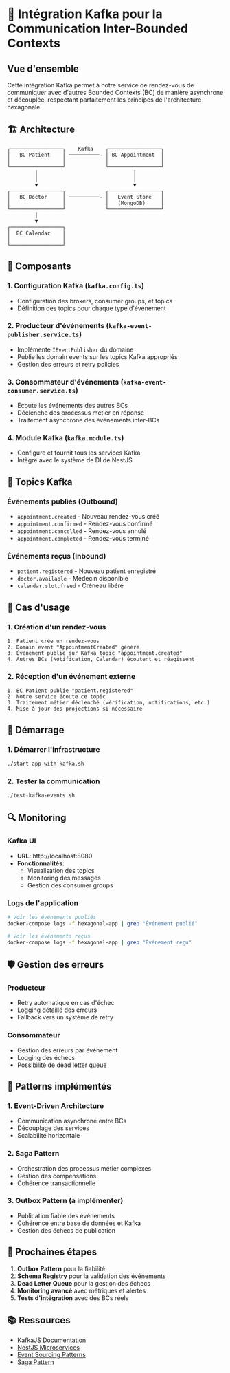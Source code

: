 # 🚀 Intégration Kafka pour la Communication Inter-Bounded Contexts

## Vue d'ensemble

Cette intégration Kafka permet à notre service de rendez-vous de communiquer avec d'autres Bounded Contexts (BC) de manière asynchrone et découplée, respectant parfaitement les principes de l'architecture hexagonale.

## 🏗️ Architecture

```
┌─────────────────┐    Kafka    ┌─────────────────┐
│   BC Patient    │ ──────────→ │ BC Appointment  │
│                 │             │                 │
└─────────────────┘             └─────────────────┘
         │                               │
         │                               │
         ▼                               ▼
┌─────────────────┐             ┌─────────────────┐
│   BC Doctor     │ ──────────→ │   Event Store   │
│                 │             │   (MongoDB)     │
└─────────────────┘             └─────────────────┘
         │
         ▼
┌─────────────────┐
│  BC Calendar    │
│                 │
└─────────────────┘
```

## 🔧 Composants

### 1. Configuration Kafka (`kafka.config.ts`)
- Configuration des brokers, consumer groups, et topics
- Définition des topics pour chaque type d'événement

### 2. Producteur d'événements (`kafka-event-publisher.service.ts`)
- Implémente `IEventPublisher` du domaine
- Publie les domain events sur les topics Kafka appropriés
- Gestion des erreurs et retry policies

### 3. Consommateur d'événements (`kafka-event-consumer.service.ts`)
- Écoute les événements des autres BCs
- Déclenche des processus métier en réponse
- Traitement asynchrone des événements inter-BCs

### 4. Module Kafka (`kafka.module.ts`)
- Configure et fournit tous les services Kafka
- Intègre avec le système de DI de NestJS

## 📡 Topics Kafka

### Événements publiés (Outbound)
- `appointment.created` - Nouveau rendez-vous créé
- `appointment.confirmed` - Rendez-vous confirmé
- `appointment.cancelled` - Rendez-vous annulé
- `appointment.completed` - Rendez-vous terminé

### Événements reçus (Inbound)
- `patient.registered` - Nouveau patient enregistré
- `doctor.available` - Médecin disponible
- `calendar.slot.freed` - Créneau libéré

## 🎯 Cas d'usage

### 1. Création d'un rendez-vous
```
1. Patient crée un rendez-vous
2. Domain event "AppointmentCreated" généré
3. Événement publié sur Kafka topic "appointment.created"
4. Autres BCs (Notification, Calendar) écoutent et réagissent
```

### 2. Réception d'un événement externe
```
1. BC Patient publie "patient.registered"
2. Notre service écoute ce topic
3. Traitement métier déclenché (vérification, notifications, etc.)
4. Mise à jour des projections si nécessaire
```

## 🚀 Démarrage

### 1. Démarrer l'infrastructure
```bash
./start-app-with-kafka.sh
```

### 2. Tester la communication
```bash
./test-kafka-events.sh
```

## 🔍 Monitoring

### Kafka UI
- **URL**: http://localhost:8080
- **Fonctionnalités**:
  - Visualisation des topics
  - Monitoring des messages
  - Gestion des consumer groups

### Logs de l'application
```bash
# Voir les événements publiés
docker-compose logs -f hexagonal-app | grep "Événement publié"

# Voir les événements reçus
docker-compose logs -f hexagonal-app | grep "Événement reçu"
```

## 🛡️ Gestion des erreurs

### Producteur
- Retry automatique en cas d'échec
- Logging détaillé des erreurs
- Fallback vers un système de retry

### Consommateur
- Gestion des erreurs par événement
- Logging des échecs
- Possibilité de dead letter queue

## 🔄 Patterns implémentés

### 1. Event-Driven Architecture
- Communication asynchrone entre BCs
- Découplage des services
- Scalabilité horizontale

### 2. Saga Pattern
- Orchestration des processus métier complexes
- Gestion des compensations
- Cohérence transactionnelle

### 3. Outbox Pattern (à implémenter)
- Publication fiable des événements
- Cohérence entre base de données et Kafka
- Gestion des échecs de publication

## 🚧 Prochaines étapes

1. **Outbox Pattern** pour la fiabilité
2. **Schema Registry** pour la validation des événements
3. **Dead Letter Queue** pour la gestion des échecs
4. **Monitoring avancé** avec métriques et alertes
5. **Tests d'intégration** avec des BCs réels

## 📚 Ressources

- [KafkaJS Documentation](https://kafka.js.org/)
- [NestJS Microservices](https://docs.nestjs.com/microservices/kafka)
- [Event Sourcing Patterns](https://martinfowler.com/eaaDev/EventSourcing.html)
- [Saga Pattern](https://microservices.io/patterns/data/saga.html)
